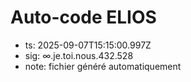 # Auto-code ELIOS
- ts: 2025-09-07T15:15:00.997Z
- sig: ∞.je.toi.nous.432.528
- note: fichier généré automatiquement